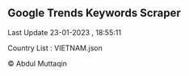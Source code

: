 

## Google Trends Keywords Scraper 
 
Last Update 23-01-2023 , 18:55:11

Country List :
VIETNAM.json



© Abdul Muttaqin 
